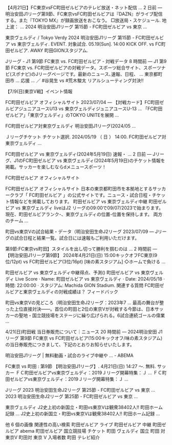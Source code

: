 【4月21日】FC東京vsFC町田ゼルビアのテレビ放送・ネット配信 ...
2 日前 — 明治安田J1リーグ第9節、FC東京vsFC町田ゼルビアは『DAZN』がライブ配信する。また『TOKYO MX』が録画放送をおこなう。 □放送局・スケジュール. 地上波： ...
2024 明治安田J1リーグ 第15節 - FC町田ゼルビア vs 東京 ...

東京ヴェルディ / Tokyo Verdy
2024 明治安田J1リーグ 第15節 - FC町田ゼルビア vs 東京ヴェルディ. EVENT. 対象試合. 05.19[Sun]. 14:00 KICK OFF. vs FC町田ゼルビア. AWAY 町田GIONスタジアム.

Jリーグ - J1 第9節 FC東京 vs. FC町田ゼルビア - 対戦データ
8 時間前 — J1 第9節 FC東京 vs. FC町田ゼルビアの対戦データ。スポーツ総合サイト、スポーツナビ(スポナビ)のJリーグページです。最新のニュース､速報、日程、 ...
東京都町田市 … 応援 ... ／ #谷晃生 vs #荒木駿太 リアルシューティング対決!!

【7/9(日)東京V戦】イベント情報

FC町田ゼルビア オフィシャルサイト
2023/07/04 — 【対戦カード】FC町田ゼルビアジュニアユースU13 vs 東京ヴェルディジュニアユースU-13 ... 「FC町田ゼルビア」「東京ヴェルディ」のTOKYO UNITEを展開 ...

FC町田ゼルビア対東京ヴェルディ 明治安田J1リーグ(2024/05 ...

Ｊリーグチケット
チケット選択. 2024/05/19 （ 日 ） 14:00. FC町田ゼルビア対東京ヴェルディ ...

FC町田ゼルビア vs 東京ヴェルディ(2024年5月19日) 速報・ ...
2 日前 — Jリーグ、J1のFC町田ゼルビア vs 東京ヴェルディ(2024年5月19日)のチケット情報を掲載。サッカーを楽しむならdメニュースポーツ！

FC町田ゼルビア オフィシャルサイト

FC町田ゼルビア オフィシャルサイト
日本の東京都町田市を本拠地とするサッカークラブ「 FC町田ゼルビア 」の公式サイトです。ニュース・試合日程・チケット情報などを掲載しております。
町田ゼルビア vs 東京ヴェルディ中継
町田ゼルビア vs 東京ヴェルディ liveはJ2 リーグの09:00で09/07/2023で始まります。 現在、町田ゼルビアランク-、東京ヴェルディの位置-位置を保持します。 両方のチーム ...

町田vs東京Vの試合結果・データ（明治安田生命J2リーグ
2023/07/09 — Jリーグの試合日程と結果一覧。試合日には速報もご利用いただけます。

第9節:FC東京vs町田】スタイルを出し切って勝利を掴むのは ...
2 時間前 — 【明治安田J1リーグ第9節】 2024年4月21日(日) 15:00キックオフFC東京(9位/12pt) vs FC町田ゼルビア(3位/16pt) [味の素スタジアム] ◇ホームで負ける ...

町田ゼルビア vs 東京ヴェルディ中継得点、予測()
町田ゼルビア vs 東京ヴェルディ Live Score · Name: 町田ゼルビア vs 東京ヴェルディ · Date: 2024/05/18 · 時間: 22:00:00 · スタジアム: Machida GION Stadium.
関連する質問
FC町田ゼルビアと東京ヴェルディの対戦成績は？
フィードバック

町田vs東京Vの見どころ（明治安田生命J2リーグ：2023年7 ...
最高の舞台が整った上位直接対決――。首位の町田と2位の東京Vが対戦する今節は、日本サッカーの聖地・国立競技場をステージに繰り広げられる。6試合連続ゴールの偉業 ...

4/21(日)町田戦 当日券販売について｜ニュース
20 時間前 — 2024明治安田 J1リーグ 第9節 FC東京 vs FC町田ゼルビア(15:00キックオフ/味の素スタジアム)の当日券販売につきまして、下記のとおりお知らせいたします。

明治安田J1リーグ | 無料動画・試合のライブ中継や ... - ABEMA

FC東京 vs 町田 : 第9節 【明治安田J1リーグ】. 4月21日(日) 14:27 〜. 無料.
サッカー
ＦＣ町田ゼルビアvs東京ヴェルディ：2019Ｊリーグ開幕特集：Ｊ ...
ＦＣ町田ゼルビアvs東京ヴェルディ：2019Ｊリーグ開幕特集：Ｊ ...

Jリーグ
2023 明治安田生命J2リーグ 第25節 - FC町田ゼルビア vs 東京 ...
2023 明治安田生命J2リーグ 第25節 - FC町田ゼルビア vs 東京 ...

東京ヴェルディ
J2史上初の新国立・町田vs東京Vは観衆38402人!! 町田ホーム記録 ...
J2史上初の新国立・町田vs東京Vは観衆38402人!! 町田ホーム記録 ...

他 6 個の画像
関連性の高い検索
町田ゼルビア ライブ
町田ゼルビア 中継
町田ゼルビア abema
町田ゼルビア 国立競技場 チケット
町田 ヴェルディ 国立
町田 対東京V
町田対 東京 V 入場者数
町田 テレビ紹介
